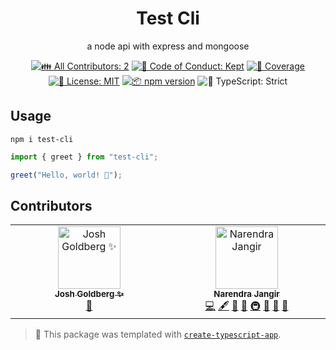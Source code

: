 <h1 align="center">Test Cli</h1>

<p align="center">a node api with express and mongoose</p>

<p align="center">
	<!-- prettier-ignore-start -->
	<!-- ALL-CONTRIBUTORS-BADGE:START - Do not remove or modify this section -->
	<a href="#contributors" target="_blank"><img alt="👪 All Contributors: 2" src="https://img.shields.io/badge/%F0%9F%91%AA_all_contributors-2-21bb42.svg" /></a>
<!-- ALL-CONTRIBUTORS-BADGE:END -->
	<!-- prettier-ignore-end -->
	<a href="https://github.com/spector1631136/test-cli/blob/main/.github/CODE_OF_CONDUCT.md" target="_blank"><img alt="🤝 Code of Conduct: Kept" src="https://img.shields.io/badge/%F0%9F%A4%9D_code_of_conduct-kept-21bb42" /></a>
	<a href="https://codecov.io/gh/spector1631136/test-cli" target="_blank"><img alt="🧪 Coverage" src="https://img.shields.io/codecov/c/github/spector1631136/test-cli?label=%F0%9F%A7%AA%20coverage" /></a>
	<a href="https://github.com/spector1631136/test-cli/blob/main/LICENSE.md" target="_blank"><img alt="📝 License: MIT" src="https://img.shields.io/badge/%F0%9F%93%9D_license-MIT-21bb42.svg"></a>
	<a href="http://npmjs.com/package/test-cli"><img alt="📦 npm version" src="https://img.shields.io/npm/v/test-cli?color=21bb42&label=%F0%9F%93%A6%20npm" /></a>
	<img alt="💪 TypeScript: Strict" src="https://img.shields.io/badge/%F0%9F%92%AA_typescript-strict-21bb42.svg" />
</p>

## Usage

```shell
npm i test-cli
```

```ts
import { greet } from "test-cli";

greet("Hello, world! 💖");
```

## Contributors

<!-- spellchecker: disable -->
<!-- ALL-CONTRIBUTORS-LIST:START - Do not remove or modify this section -->
<!-- prettier-ignore-start -->
<!-- markdownlint-disable -->
<table>
  <tbody>
    <tr>
      <td align="center" valign="top" width="14.28%"><a href="http://www.joshuakgoldberg.com/"><img src="https://avatars.githubusercontent.com/u/3335181?v=4?s=100" width="100px;" alt="Josh Goldberg ✨"/><br /><sub><b>Josh Goldberg ✨</b></sub></a><br /><a href="#tool-JoshuaKGoldberg" title="Tools">🔧</a></td>
      <td align="center" valign="top" width="14.28%"><a href="https://zentekinfosoft.com/"><img src="https://avatars.githubusercontent.com/u/65350234?v=4?s=100" width="100px;" alt="Narendra Jangir"/><br /><sub><b>Narendra Jangir</b></sub></a><br /><a href="https://github.com/spector1631136/test-cli/commits?author=spector163" title="Code">💻</a> <a href="#content-spector163" title="Content">🖋</a> <a href="https://github.com/spector1631136/test-cli/commits?author=spector163" title="Documentation">📖</a> <a href="#ideas-spector163" title="Ideas, Planning, & Feedback">🤔</a> <a href="#infra-spector163" title="Infrastructure (Hosting, Build-Tools, etc)">🚇</a> <a href="#maintenance-spector163" title="Maintenance">🚧</a> <a href="#projectManagement-spector163" title="Project Management">📆</a> <a href="#tool-spector163" title="Tools">🔧</a></td>
    </tr>
  </tbody>
</table>

<!-- markdownlint-restore -->
<!-- prettier-ignore-end -->

<!-- ALL-CONTRIBUTORS-LIST:END -->
<!-- spellchecker: enable -->

<!-- You can remove this notice if you don't want it 🙂 no worries! -->

> 💙 This package was templated with [`create-typescript-app`](https://github.com/JoshuaKGoldberg/create-typescript-app).

